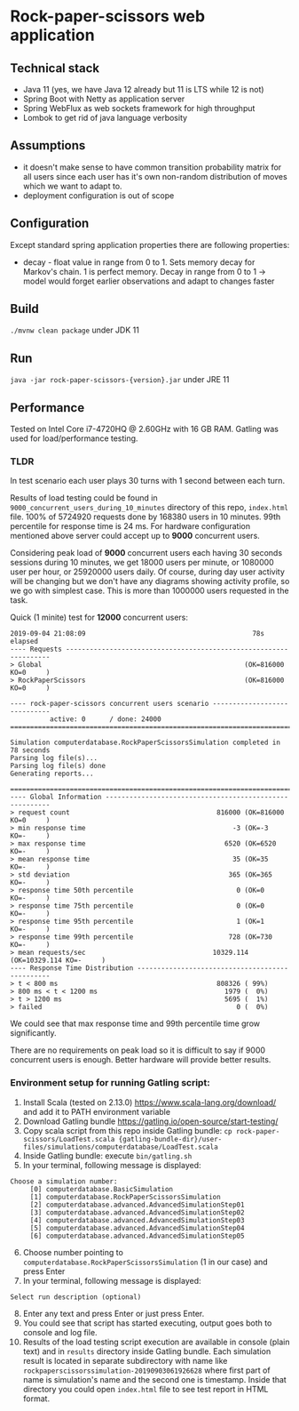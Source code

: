 # Rock-paper-scissors web application

## Technical stack
* Java 11 (yes, we have Java 12 already but 11 is LTS while 12 is not)
* Spring Boot with Netty as application server
* Spring WebFlux as web sockets framework for high throughput
* Lombok to get rid of java language verbosity

## Assumptions
* it doesn't make sense to have common transition probability matrix for all users since each user has it's own
non-random distribution of moves which we want to adapt to.
* deployment configuration is out of scope

## Configuration
Except standard spring application properties there are following properties:
* decay - float value in range from 0 to 1. Sets memory decay for Markov's chain. 1 is perfect memory.
Decay in range from 0 to 1 -> model would forget earlier observations and adapt to changes faster

## Build
`./mvnw clean package` under JDK 11

## Run
`java -jar rock-paper-scissors-{version}.jar` under JRE 11

## Performance
Tested on Intel Core i7-4720HQ @ 2.60GHz with 16 GB RAM.
Gatling was used for load/performance testing.

### TLDR
In test scenario each user plays 30 turns with 1 second between each turn.

Results of load testing could be found in `9000_concurrent_users_during_10_minutes` directory of this repo, `index.html` file.
100% of 5724920 requests done by 168380 users in 10 minutes. 99th percentile for response time is 24 ms.
For hardware configuration mentioned above server could accept up to **9000** concurrent users.

Considering peak load of **9000** concurrent users each having 30 seconds sessions during 10 minutes, we get 18000 users per minute,
or 1080000 user per hour, or 25920000 users daily. Of course, during day user activity will be changing but we don't have
 any diagrams showing activity profile, so we go with simplest case. This is more than 1000000 users requested in the task.
 
Quick (1 minite) test for **12000** concurrent users:
```
2019-09-04 21:08:09                                          78s elapsed
---- Requests ------------------------------------------------------------------
> Global                                                   (OK=816000 KO=0     )
> RockPaperScissors                                        (OK=816000 KO=0     )

---- rock-paper-scissors concurrent users scenario -----------------------------
          active: 0      / done: 24000 
================================================================================

Simulation computerdatabase.RockPaperScissorsSimulation completed in 78 seconds
Parsing log file(s)...
Parsing log file(s) done
Generating reports...

================================================================================
---- Global Information --------------------------------------------------------
> request count                                     816000 (OK=816000 KO=0     )
> min response time                                     -3 (OK=-3     KO=-     )
> max response time                                   6520 (OK=6520   KO=-     )
> mean response time                                    35 (OK=35     KO=-     )
> std deviation                                        365 (OK=365    KO=-     )
> response time 50th percentile                          0 (OK=0      KO=-     )
> response time 75th percentile                          0 (OK=0      KO=-     )
> response time 95th percentile                          1 (OK=1      KO=-     )
> response time 99th percentile                        728 (OK=730    KO=-     )
> mean requests/sec                                10329.114 (OK=10329.114 KO=-     )
---- Response Time Distribution ------------------------------------------------
> t < 800 ms                                        808326 ( 99%)
> 800 ms < t < 1200 ms                                1979 (  0%)
> t > 1200 ms                                         5695 (  1%)
> failed                                                 0 (  0%)

```
We could see that max response time and 99th percentile time grow significantly.

There are no requirements on peak load so it is difficult to say if 9000 concurrent users is enough.
Better hardware will provide better results.

### Environment setup for running Gatling script:
1. Install Scala (tested on 2.13.0) https://www.scala-lang.org/download/ and add it to PATH environment variable
2. Download Gatling bundle https://gatling.io/open-source/start-testing/
3. Copy scala script from this repo inside Gatling bundle: `cp rock-paper-scissors/LoadTest.scala {gatling-bundle-dir}/user-files/simulations/computerdatabase/LoadTest.scala`
4. Inside Gatling bundle: execute `bin/gatling.sh`
5. In your terminal, following message is displayed:
```
Choose a simulation number:
     [0] computerdatabase.BasicSimulation
     [1] computerdatabase.RockPaperScissorsSimulation
     [2] computerdatabase.advanced.AdvancedSimulationStep01
     [3] computerdatabase.advanced.AdvancedSimulationStep02
     [4] computerdatabase.advanced.AdvancedSimulationStep03
     [5] computerdatabase.advanced.AdvancedSimulationStep04
     [6] computerdatabase.advanced.AdvancedSimulationStep05

```
6. Choose number pointing to `computerdatabase.RockPaperScissorsSimulation` (1 in our case) and press Enter
7. In your terminal, following message is displayed:
```
Select run description (optional)
```
8. Enter any text and press Enter or just press Enter.
9. You could see that script has started executing, output goes both to console and log file.
10. Results of the load testing script execution are available in console (plain text) and in `results` directory
inside Gatling bundle. Each simulation result is located in separate subdirectory with name like `rockpaperscissorssimulation-20190903061926628`
where first part of name is simulation's name and the second one is timestamp. Inside that directory
you could open `index.html` file to see test report in HTML format.